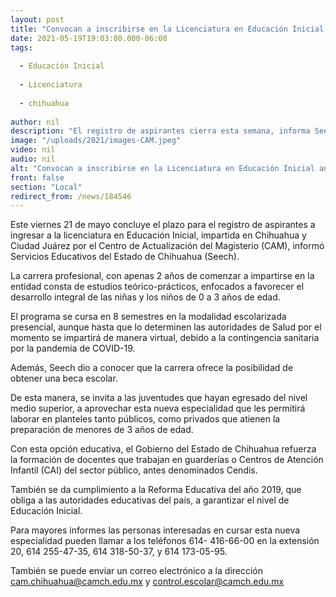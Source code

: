 ```yaml
---
layout: post
title: "Convocan a inscribirse en la Licenciatura en Educación Inicial antes del viernes 21 de mayo"
date: 2021-05-19T19:03:00.000-06:00
tags:
  
  - Educación Inicial
  
  - Licenciatura
  
  - chihuahua
  
author: nil
description: "El registro de aspirantes cierra esta semana, informa Seech; esta nueva carrera forma especialistas en la atención a menores de 3 años y se imparte en Chihuahua y Juárez por el Centro de Actualización del Magisterio"
image: "/uploads/2021/images-CAM.jpeg"
video: nil
audio: nil
alt: "Convocan a inscribirse en la Licenciatura en Educación Inicial antes del viernes 21 de mayo"
front: false
section: "Local"
redirect_from: /news/184546
---
```


Este viernes 21 de mayo concluye el plazo para el registro de aspirantes a ingresar a la licenciatura en Educación Inicial, impartida en Chihuahua y Ciudad Juárez por el Centro de Actualización del Magisterio (CAM), informó Servicios Educativos del Estado de Chihuahua (Seech).

 

La carrera profesional, con apenas 2 años de comenzar a impartirse en la entidad consta de estudios teórico-prácticos, enfocados a favorecer el desarrollo integral de las niñas y los niños de 0 a 3 años de edad.

 

El programa se cursa en 8 semestres en la modalidad escolarizada presencial, aunque hasta que lo determinen las autoridades de Salud por el momento se impartirá de manera virtual, debido a la contingencia sanitaria por la pandemia de COVID-19.

 

Además, Seech dio a conocer que la carrera ofrece la posibilidad de obtener una beca escolar.

 

De esta manera, se invita a las juventudes que hayan egresado del nivel medio superior, a aprovechar esta nueva especialidad que les permitirá laborar en planteles tanto públicos, como privados que atienen la preparación de menores de 3 años de edad.

 

Con esta opción educativa, el Gobierno del Estado de Chihuahua refuerza la formación de docentes que trabajan en guarderías o Centros de Atención Infantil (CAI) del sector público, antes denominados Cendis.

 

También se da cumplimiento a la Reforma Educativa del año 2019, que obliga a las autoridades educativas del país, a garantizar el nivel de Educación Inicial.

 

Para mayores informes las personas interesadas en cursar esta nueva especialidad pueden llamar a los teléfonos 614- 416-66-00 en la extensión 20, 614 255-47-35, 614 318-50-37, y 614 173-05-95.

 

También se puede enviar un correo electrónico a la dirección cam.chihuahua@camch.edu.mx y control.escolar@camch.edu.mx